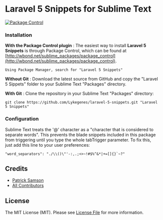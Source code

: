 # Laravel 5 Snippets for Sublime Text

[![Package Control][ico-package-control]][link-package-control]

### Installation
**With the Package Control plugin** :
The easiest way to install **Laravel 5 Snippets** is through Package Control, which can be found at [http://wbond.net/sublime_packages/package_control](http://wbond.net/sublime_packages/package_control).

```
Using Package Manager, search for "Laravel 5 Snippets"
```

**Without Git** :
Download the latest source from GitHub and copy the "Laravel 5 Sippets" folder to your Sublime Text "Packages" directory.

**With Git** :
Clone the repository in your Sublime Text "Packages" directory:

```
git clone https://github.com/Lykegenes/laravel-5-snippets.git "Laravel 5 Snippets"
```

### Configuration
Sublime Text treats the '@' character as a "character that is considered to separate words". This prevents the blade snippets included in this package from triggering until you type the whole tabTrigger parameter. To fix this, just add this line to your user preferences:

```
"word_separators": "./\\()\"'-:,.;<>~!#$%^&*|+=[]{}`~?"
```

## Credits

- [Patrick Samson][link-author]
- [All Contributors][link-contributors]

## License

The MIT License (MIT). Please see [License File](LICENSE.md) for more information.

[ico-package-control]: https://packagecontrol.herokuapp.com/downloads/Laravel%205%20Snippets.svg?style=flat-square

[link-package-control]: https://packagecontrol.io/packages/Laravel%205%20Snippets
[link-author]: https://github.com/lykegenes
[link-contributors]: ../../contributors
